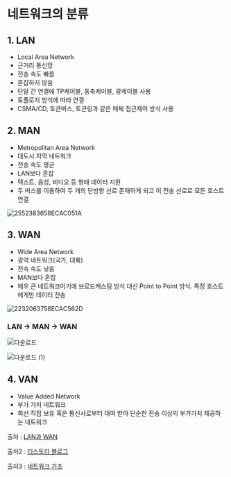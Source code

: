 # 네트워크의 분류

## 1. LAN

- Local Area Network
- 근거리 통신망
- 전송 속도 빠름
- 혼잡하지 않음
- 단말 간 연결에 TP케이블, 동축케이블, 광케이블 사용
- 토폴로지 방식에 따라 연결
- CSMA/CD, 토큰버스, 토큰링과 같은 매체 접근제어 방식 사용

## 2. MAN

- Metropolitan Area Network
- 대도시 지역 네트워크
- 전송 속도 평균
- LAN보다 혼잡
- 텍스트, 음성, 비디오 등 형태 데이터 지원
- 두 버스를 이용하여 두 개의 단방향 선로 존재하게 되고 이 전송 선로로 모든 호스트 연결

![2552383658ECAC051A](https://user-images.githubusercontent.com/14107090/192500847-68702375-7d0b-45d7-875f-d9b50292b175.png)



## 3. WAN

- Wide Area Network
- 광역 네트워크(국가, 대륙)
- 전속 속도 낮음
- MAN보다 혼잡
- 매우 큰 네트워크이기에 브로드캐스팅 방식 대신 Point to Point 방식. 특정 호스트에게만 데이터 전송

![2232063758ECAC562D](https://user-images.githubusercontent.com/14107090/192500942-ed058ee5-3d9c-4a84-a395-73dc8c08bc96.jpeg)

### LAN -> MAN -> WAN

![다운로드](https://user-images.githubusercontent.com/14107090/192529912-c62c1b92-3f05-4307-96a0-bee0199bccd1.png)

![다운로드 (1)](https://user-images.githubusercontent.com/14107090/192529848-d6e5a7c1-8d42-4480-b982-efd93ee60334.png)



## 4. VAN

- Value Added Network
- 부가 가치 네트워크
- 회선 직접 보유 혹은 통신사로부터 대여 받아 단순한 전송 이상의 부가가치 제공하는 네트워크

출처 : [LAN과 WAN](https://m.blog.naver.com/PostView.naver?isHttpsRedirect=true&blogId=jvioonpe&logNo=220227238748)

출처2 : [티스토리 블로그](https://copycode.tistory.com/34)

출처3 : [네트워크 기초](https://fnvlfnfl123.tistory.com/3)
